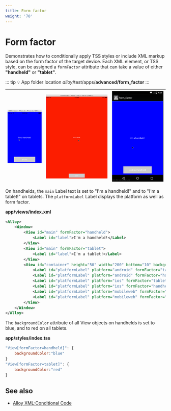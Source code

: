 ```yaml
---
title: Form factor
weight: '70'
---
```


# Form factor

Demonstrates how to conditionally apply TSS styles or include XML markup based on the form factor of the target device. Each XML element, or TSS style, can be assigned a `formFactor` attribute that can take a value of either **"handheld"** or **"tablet"**.

::: tip 💡 App folder location
_alloy_/test/apps/**advanced/form\_factor**
:::

| ![iphone](./iphone.png) | ![ipad](./ipad.png) | ![android_handheld](./android_handheld.png) |
| --- | --- | --- |

On handhelds, the `main` Label text is set to "I'm a handheld!" and to "I'm a tablet!" on tablets. The `platformLabel` Label displays the platform as well as form factor.

**app/views/index.xml**

```xml
<Alloy>
    <Window>
        <View id="main" formFactor="handheld">
            <Label id="label">I'm a handheld!</Label>
        </View>
        <View id="main" formFactor="tablet">
            <Label id="label">I'm a tablet!</Label>
        </View>
        <View id="container" height="50" width="200" bottom="10" backgroundColor="#cdcdcd">
            <Label id="platformLabel" platform="android" formFactor="tablet">android tablet</Label>
            <Label id="platformLabel" platform="android" formFactor="handheld">android handheld</Label>
            <Label id="platformLabel" platform="ios" formFactor="tablet">ipad</Label>
            <Label id="platformLabel" platform="ios" formFactor="handheld">iphone</Label>
            <Label id="platformLabel" platform="mobileweb" formFactor="tablet">mobileweb tablet</Label>
            <Label id="platformLabel" platform="mobileweb" formFactor="handheld">mobileweb handheld</Label>
        </View>
    </Window>
</Alloy>
```

The `backgroundColor` attribute of all View objects on handhelds is set to blue, and to red on all tablets.

**app/styles/index.tss**

```javascript
"View[formFactor=handheld]": {
    backgroundColor:"blue"
}
"View[formFactor=tablet]": {
    backgroundColor:"red"
}
```

## See also

* [Alloy XML:Conditional Code](/guide/Alloy_Framework/Alloy_Guide/Alloy_Views/Alloy_XML_Markup/#conditional-code)
